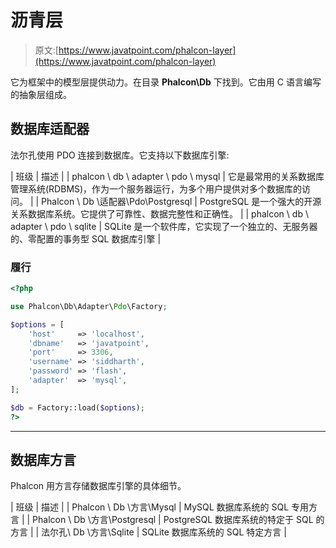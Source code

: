 # 沥青层

> 原文:[https://www.javatpoint.com/phalcon-layer](https://www.javatpoint.com/phalcon-layer)

它为框架中的模型层提供动力。在目录 **Phalcon\Db** 下找到。它由用 C 语言编写的抽象层组成。

## 数据库适配器

法尔孔使用 PDO 连接到数据库。它支持以下数据库引擎:

| 班级 | 描述 |
| phalcon \ db \ adapter \ pdo \ mysql | 它是最常用的关系数据库管理系统(RDBMS)，作为一个服务器运行，为多个用户提供对多个数据库的访问。 |
| Phalcon \ Db \适配器\Pdo\Postgresql | PostgreSQL 是一个强大的开源关系数据库系统。它提供了可靠性、数据完整性和正确性。 |
| phalcon \ db \ adapter \ pdo \ sqlite | SQLite 是一个软件库，它实现了一个独立的、无服务器的、零配置的事务型 SQL 数据库引擎 |

### 履行

```php
<?php

use Phalcon\Db\Adapter\Pdo\Factory;

$options = [
    'host'     => 'localhost',
    'dbname'   => 'javatpoint',
    'port'     => 3306,
    'username' => 'siddharth',
    'password' => 'flash',
    'adapter'  => 'mysql',
];

$db = Factory::load($options);
?>

```

* * *

## 数据库方言

Phalcon 用方言存储数据库引擎的具体细节。

| 班级 | 描述 |
| Phalcon \ Db \方言\Mysql | MySQL 数据库系统的 SQL 专用方言 |
| Phalcon \ Db \方言\Postgresql | PostgreSQL 数据库系统的特定于 SQL 的方言 |
| 法尔孔\ Db \方言\Sqlite | SQLite 数据库系统的 SQL 特定方言 |